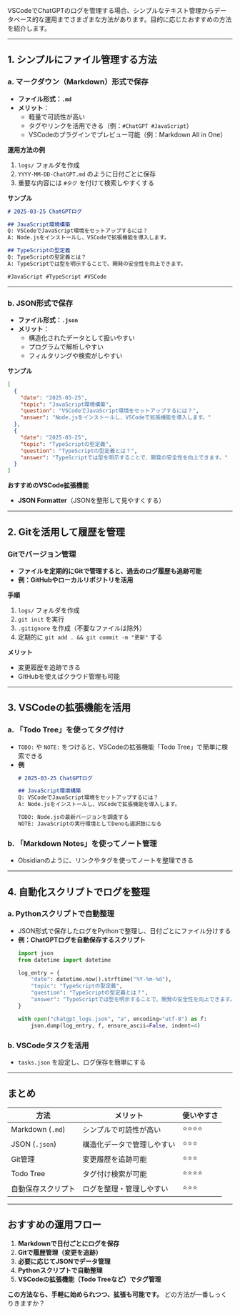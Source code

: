VSCodeでChatGPTのログを管理する場合、シンプルなテキスト管理からデータベース的な運用までさまざまな方法があります。目的に応じたおすすめの方法を紹介します。

---

## **1. シンプルにファイル管理する方法**
### **a. マークダウン（Markdown）形式で保存**
- **ファイル形式：`.md`**
- **メリット**：
  - 軽量で可読性が高い
  - タグやリンクを活用できる（例：`#ChatGPT #JavaScript`）
  - VSCodeのプラグインでプレビュー可能（例：Markdown All in One）

**運用方法の例**
1. `logs/` フォルダを作成
2. `YYYY-MM-DD-ChatGPT.md` のように日付ごとに保存
3. 重要な内容には `#タグ` を付けて検索しやすくする

**サンプル**
```md
# 2025-03-25 ChatGPTログ

## JavaScript環境構築
Q: VSCodeでJavaScript環境をセットアップするには？
A: Node.jsをインストールし、VSCodeで拡張機能を導入します。

## TypeScriptの型定義
Q: TypeScriptの型定義とは？
A: TypeScriptでは型を明示することで、開発の安全性を向上できます。

#JavaScript #TypeScript #VSCode
```

---

### **b. JSON形式で保存**
- **ファイル形式：`.json`**
- **メリット**：
  - 構造化されたデータとして扱いやすい
  - プログラムで解析しやすい
  - フィルタリングや検索がしやすい

**サンプル**
```json
[
  {
    "date": "2025-03-25",
    "topic": "JavaScript環境構築",
    "question": "VSCodeでJavaScript環境をセットアップするには？",
    "answer": "Node.jsをインストールし、VSCodeで拡張機能を導入します。"
  },
  {
    "date": "2025-03-25",
    "topic": "TypeScriptの型定義",
    "question": "TypeScriptの型定義とは？",
    "answer": "TypeScriptでは型を明示することで、開発の安全性を向上できます。"
  }
]
```

**おすすめのVSCode拡張機能**
- **JSON Formatter**（JSONを整形して見やすくする）

---

## **2. Gitを活用して履歴を管理**
### **Gitでバージョン管理**
- **ファイルを定期的にGitで管理すると、過去のログ履歴も追跡可能**
- **例：GitHubやローカルリポジトリを活用**
  
**手順**
1. `logs/` フォルダを作成
2. `git init` を実行
3. `.gitignore` を作成（不要なファイルは除外）
4. 定期的に `git add . && git commit -m "更新"` する

**メリット**
- 変更履歴を追跡できる
- GitHubを使えばクラウド管理も可能

---

## **3. VSCodeの拡張機能を活用**
### **a. 「Todo Tree」を使ってタグ付け**
- `TODO:` や `NOTE:` をつけると、VSCodeの拡張機能「Todo Tree」で簡単に検索できる
- **例**
  ```md
  # 2025-03-25 ChatGPTログ

  ## JavaScript環境構築
  Q: VSCodeでJavaScript環境をセットアップするには？
  A: Node.jsをインストールし、VSCodeで拡張機能を導入します。

  TODO: Node.jsの最新バージョンを調査する
  NOTE: JavaScriptの実行環境としてDenoも選択肢になる
  ```

### **b. 「Markdown Notes」を使ってノート管理**
- Obsidianのように、リンクやタグを使ってノートを整理できる

---

## **4. 自動化スクリプトでログを整理**
### **a. Pythonスクリプトで自動整理**
- JSON形式で保存したログをPythonで整理し、日付ごとにファイル分けする
- **例：ChatGPTログを自動保存するスクリプト**
  ```python
  import json
  from datetime import datetime

  log_entry = {
      "date": datetime.now().strftime("%Y-%m-%d"),
      "topic": "TypeScriptの型定義",
      "question": "TypeScriptの型定義とは？",
      "answer": "TypeScriptでは型を明示することで、開発の安全性を向上できます。"
  }

  with open("chatgpt_logs.json", "a", encoding="utf-8") as f:
      json.dump(log_entry, f, ensure_ascii=False, indent=4)
  ```

### **b. VSCodeタスクを活用**
- `tasks.json` を設定し、ログ保存を簡単にする

---

## **まとめ**
| 方法 | メリット | 使いやすさ |
|------|---------|-----------|
| Markdown (`.md`) | シンプルで可読性が高い | ⭐⭐⭐⭐ |
| JSON (`.json`) | 構造化データで管理しやすい | ⭐⭐⭐ |
| Git管理 | 変更履歴を追跡可能 | ⭐⭐⭐ |
| Todo Tree | タグ付け検索が可能 | ⭐⭐⭐⭐ |
| 自動保存スクリプト | ログを整理・管理しやすい | ⭐⭐⭐ |

---

## **おすすめの運用フロー**
1. **Markdownで日付ごとにログを保存**
2. **Gitで履歴管理（変更を追跡）**
3. **必要に応じてJSONでデータ管理**
4. **Pythonスクリプトで自動整理**
5. **VSCodeの拡張機能（Todo Treeなど）でタグ管理**

**この方法なら、手軽に始められつつ、拡張も可能です。**
どの方法が一番しっくりきますか？